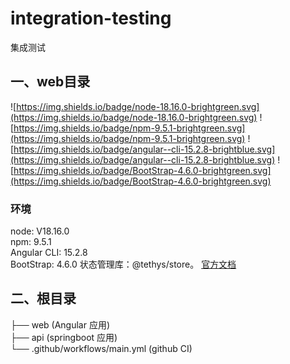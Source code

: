 # integration-testing
集成测试


## 一、web目录


![https://img.shields.io/badge/node-18.16.0-brightgreen.svg](https://img.shields.io/badge/node-18.16.0-brightgreen.svg)
![https://img.shields.io/badge/npm-9.5.1-brightgreen.svg](https://img.shields.io/badge/npm-9.5.1-brightgreen.svg)
![https://img.shields.io/badge/angular--cli-15.2.8-brightblue.svg](https://img.shields.io/badge/angular--cli-15.2.8-brightblue.svg)
![https://img.shields.io/badge/BootStrap-4.6.0-brightgreen.svg](https://img.shields.io/badge/BootStrap-4.6.0-brightgreen.svg)


### 环境

node: V18.16.0 <br/>
npm: 9.5.1 <br/>
Angular CLI: 15.2.8 <br/>
BootStrap: 4.6.0
状态管理库：@tethys/store。 [官方文档](https://worktile.github.io/store/guides/getting-started)

## 二、根目录

├── web            (Angular 应用)<br/>
├── api            (springboot 应用)<br/>
└── .github/workflows/main.yml       (github CI)<br/>

